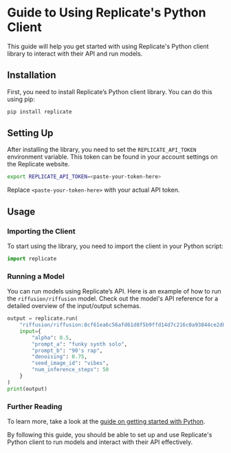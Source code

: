 # Guide to Using Replicate's Python Client

This guide will help you get started with using Replicate's Python client library to interact with their API and run models.

## Installation

First, you need to install Replicate’s Python client library. You can do this using pip:

```bash
pip install replicate
```

## Setting Up

After installing the library, you need to set the `REPLICATE_API_TOKEN` environment variable. This token can be found in your account settings on the Replicate website.

```bash
export REPLICATE_API_TOKEN=<paste-your-token-here>
```

Replace `<paste-your-token-here>` with your actual API token.

## Usage

### Importing the Client

To start using the library, you need to import the client in your Python script:

```python
import replicate
```

### Running a Model

You can run models using Replicate’s API. Here is an example of how to run the `riffusion/riffusion` model. Check out the model's API reference for a detailed overview of the input/output schemas.

```python
output = replicate.run(
    "riffusion/riffusion:8cf61ea6c56afd61d8f5b9ffd14d7c216c0a93844ce2d82ac1c9ecc9c7f24e05",
    input={
        "alpha": 0.5,
        "prompt_a": "funky synth solo",
        "prompt_b": "90's rap",
        "denoising": 0.75,
        "seed_image_id": "vibes",
        "num_inference_steps": 50
    }
)
print(output)
```

### Further Reading

To learn more, take a look at the [guide on getting started with Python](https://replicate.com/docs/getting-started/python).

By following this guide, you should be able to set up and use Replicate's Python client to run models and interact with their API effectively.